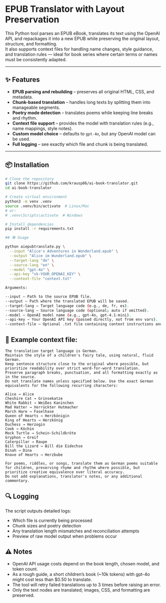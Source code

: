 # EPUB Translator with Layout Preservation

This Python tool parses an EPUB eBook, translates its text using the OpenAI API, and repackages it into a new EPUB while preserving the original layout, structure, and formatting.  
It also supports context files for handling name changes, style guidance, and translation rules — ideal for book series where certain terms or names must be consistently adapted.

---

## ✨ Features
- **EPUB parsing and rebuilding** – preserves all original HTML, CSS, and metadata.
- **Chunk-based translation** – handles long texts by splitting them into manageable segments.
- **Poetry mode detection** – translates poems while keeping line breaks and rhythm.
- **Context file support** – provides the model with translation rules (e.g., name mappings, style notes).
- **Custom model choice** – defaults to `gpt-4o`, but any OpenAI model can be used.
- **Full logging** – see exactly which file and chunk is being translated.

---

## 📦 Installation

```bash
# Clone the repository
git clone https://github.com/krausp86/ai-book-translator.git
cd ai-book-translator

# Create virtual environment
python3 -m venv .venv
source .venv/bin/activate  # Linux/Mac
# or:
# .venv\Scripts\activate  # Windows

# Install dependencies
pip install -r requirements.txt

## 🛠 Usage

python aiepubtranslate.py \
  --input "Alice's Adventures in Wonderland.epub" \
  --output "Alice im Wunderland.epub" \
  --target-lang "de" \
  --source-lang "en" \
  --model "gpt-4o" \
  --api-key "sk-YOUR_OPENAI_KEY" \
  --context-file "context.txt"

Arguments:

--input – Path to the source EPUB file.
--output – Path where the translated EPUB will be saved.
--target-lang – Target language code (e.g., de, fr, es).
--source-lang – Source language code (optional; auto if omitted).
--model – OpenAI model name (e.g., gpt-4o, gpt-4.1-mini).
--api-key – Your OpenAI API key (passed directly, not from env vars).
--context-file – Optional .txt file containing context instructions and name mappings.
```

## 📄 Example context file:
```
The translation target language is German.
Maintain the style of a children's fairy tale, using natural, fluid German.
Keep sentence structure close to the original where possible, but prioritize readability over strict word-for-word translation.
Preserve paragraph breaks, punctuation, and all formatting exactly as in the source.
Do not translate names unless specified below. Use the exact German equivalents for the following recurring characters:

Alice → Alice
Cheshire Cat → Grinsekatze
White Rabbit → Weißes Kaninchen
Mad Hatter → Verrückter Hutmacher
March Hare → Faselhase
Queen of Hearts → Herzkönigin
King of Hearts → Herzkönig
Duchess → Herzogin
Cook → Köchin
Mock Turtle → Schein-Schildkröte
Gryphon → Greif
Caterpillar → Raupe
Bill the Lizard → Bill die Eidechse
Dinah → Dina
Knave of Hearts → Herzbube

For poems, riddles, or songs, translate them as German poems suitable for children, preserving rhyme and rhythm where possible, but prioritize creative equivalence over literal accuracy.
Do not add explanations, translator's notes, or any additional commentary.
```

## 🔍 Logging
The script outputs detailed logs:
- Which file is currently being processed
- Chunk sizes and poetry detection
- Any translation length mismatches and reconciliation attempts
- Preview of raw model output when problems occur

## ⚠️ Notes
- OpenAI API usage costs depend on the book length, chosen model, and token count.
- As a rough guide, a short children’s book (~10k tokens) with gpt-4o might cost less than $0.50 to translate.
- The tool will retry failed translations up to 3 times before raising an error.
- Only the text nodes are translated; images, CSS, and formatting are preserved.
